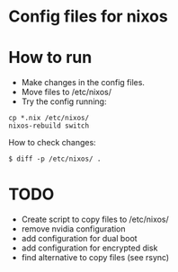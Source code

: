 # Config files for nixos

# How to run
  - Make changes in the config files.
  - Move files to /etc/nixos/
  - Try the config running:
```
cp *.nix /etc/nixos/
nixos-rebuild switch
```
How to check changes:
```
$ diff -p /etc/nixos/ .
```

# TODO
  - Create script to copy files to /etc/nixos/
  - remove nvidia configuration
  - add configuration for dual boot
  - add configuration for encrypted disk
  - find alternative to copy files (see rsync)


